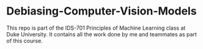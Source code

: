 # Debiasing-Computer-Vision-Models
This repo is part of the IDS-701 Principles of Machine Learning class at Duke University. It contains all the work done by me and teammates as part of this course. 
